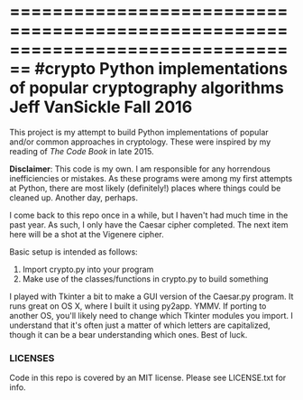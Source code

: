 ================================================================================
#crypto
Python implementations of popular cryptography algorithms
Jeff VanSickle
Fall 2016
================================================================================

This project is my attempt to build Python implementations of popular and/or
common approaches in cryptology. These were inspired by my reading of *The Code
Book* in late 2015. 

**Disclaimer**: This code is my own. I am responsible for any
horrendous inefficiencies or mistakes. As these programs were among my first
attempts at Python, there are most likely (definitely!) places where things
could be cleaned up. Another day, perhaps.

I come back to this repo once in a while, but I haven't had much time in the
past year. As such, I only have the Caesar cipher completed. The next item here
will be a shot at the Vigenere cipher.

Basic setup is intended as follows:
1) Import crypto.py into your program
2) Make use of the classes/functions in crypto.py to build something

I played with Tkinter a bit to make a GUI version of the Caesar.py program. It
runs great on OS X, where I built it using py2app. YMMV. If porting to another
OS, you'll likely need to change which Tkinter modules you import. I understand
that it's often just a matter of which letters are capitalized, though it can
be a bear understanding which ones. Best of luck.


### LICENSES

Code in this repo is covered by an MIT license. Please see LICENSE.txt for info.
